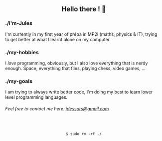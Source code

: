<div align="center">
  <h2>Hello there ! 👋</h2>
</div>

### ./i'm-Jules
I'm currently in my first year of prépa in MP2I (maths, physics & IT), trying to get better at what I learnt alone on my computer.

### ./my-hobbies
I _love_ programming, obviously, but I also love everything that is nerdy enough. Space, everything that flies, playing chess, video games, ...

### ./my-goals
I am trying to always write better code, I'm doing my best to learn lower level programming languages.

###### _Feel free to contact me here: [jdessors@gmail.com](mailto:jdessors@gmail.com)_

</br>
</br>

<div align="center">
  <code>$ sudo rm -rf ./</code>
</div>
